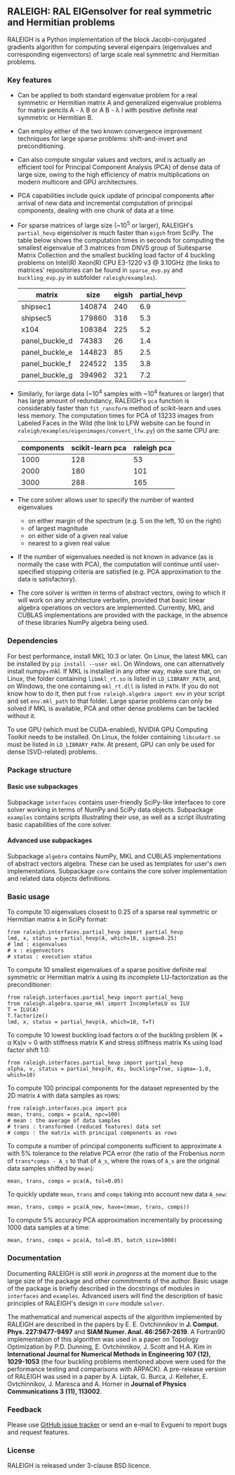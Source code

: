 ## RALEIGH: RAL EIGensolver for real symmetric and Hermitian problems

RALEIGH is a Python implementation of the block Jacobi-conjugated gradients algorithm for computing several eigenpairs (eigenvalues and corresponding eigenvectors) of large scale real symmetric and Hermitian problems. 

### Key features

* Can be applied to both standard eigenvalue problem for a real symmetric or Hermitian matrix A and generalized eigenvalue problems for matrix pencils A - &lambda; B or A B - &lambda; I with positive definite real symmetric or Hermitian B.
* Can employ either of the two known convergence improvement techniques for large sparse problems: shift-and-invert and preconditioning.
* Can also compute singular values and vectors, and is actually an efficient tool for Principal Component Analysis (PCA) of dense data of large size, owing to the high efficiency of matrix multiplications on modern multicore and GPU architectures.
* PCA capabilities include quick update of principal components after arrival of new data and incremental computation of principal components, dealing with one chunk of data at a time.
* For sparse matrices of large size (~10<sup>5</sup> or larger), RALEIGH's `partial_hevp` eigensolver is much faster than `eigsh` from SciPy. The table below shows the computation times in seconds for computing the smallest eigenvalue of 3 matrices from DNVS group of Suitesparse Matrix Collection and the smallest buckling load factor of 4 buckling problems on Intel(R) Xeon(R) CPU E3-1220 v3 @ 3.10GHz (the links to matrices' repositories can be found in `sparse_evp.py` and `buckling_evp.py` in subfolder `raleigh/examples`).

  | matrix | size | eigsh | partial_hevp |
  | - | - | - | - |
  | shipsec1 | 140874 | 240 | 6.9 |
  | shipsec5 | 179860 | 318 | 5.3 |
  | x104 | 108384 | 225 | 5.2 |
  | panel_buckle_d | 74383 | 26 | 1.4 |
  | panel_buckle_e | 144823 | 85 | 2.5 |
  | panel_buckle_f | 224522 | 135 | 3.8 |
  | panel_buckle_g | 394962 | 321 | 7.2 |

* Similarly, for large data (~10<sup>4</sup> samples with ~10<sup>4</sup> features or larger) that has large amount of redundancy, RALEIGH's `pca` function is considerably faster than `fit_ransform` method of scikit-learn and uses less memory. The computation times for PCA of 13233 images from Labeled Faces in the Wild (the link to LFW website can be found in `raleigh/examples/eigenimages/convert_lfw.py`) on the same CPU are:

  | components | scikit-learn pca | raleigh pca |
  | - | - | - |
  | 1000 | 128 | 53 |
  | 2000 | 180 | 101 |
  | 3000 | 288 | 165 |

* The core solver allows user to specify the number of wanted eigenvalues
	- on either margin of the spectrum (e.g. 5 on the left, 10 on the right)
	- of largest magnitude
	- on either side of a given real value
	- nearest to a given real value
* If the number of eigenvalues needed is not known in advance (as is normally the case with PCA), the computation will continue until user-specified stopping criteria are satisfied (e.g. PCA approximation to the data is satisfactory).
* The core solver is written in terms of abstract vectors, owing to which it will work on any architecture verbatim, provided that basic linear algebra operations on vectors are implemented. Currently, MKL and CUBLAS implementations are provided with the package, in the absence of these libraries NumPy algebra being used.

### Dependencies

For best performance, install MKL 10.3 or later. On Linux, the latest MKL can be installed by `pip install --user mkl`. On Windows, one can alternatively install numpy+mkl. If MKL is installed in any other way, make sure that, on Linux, the folder containing `libmkl_rt.so` is listed in `LD_LIBRARY_PATH`, and, on Windows, the one containing `mkl_rt.dll` is listed in `PATH`. If you do not know how to do it, then put `from raleigh.algebra import env` in your script and set `env.mkl_path` to that folder. Large sparse problems can only be solved if MKL is available, PCA and other dense problems can be tackled without it.

To use GPU (which must be CUDA-enabled), NVIDIA GPU Computing Toolkit needs to be installed. On Linux, the folder containing `libcudart.so` must be listed in `LD_LIBRARY_PATH`. At present, GPU can only be used for dense (SVD-related) problems.

### Package structure

#### Basic use subpackages

Subpackage `interfaces` contains user-friendly SciPy-like interfaces to core solver working in terms of NumPy and SciPy data objects. Subpackage `examples` contains scripts illustrating their use, as well as a script illustrating basic capabilities of the core solver.

#### Advanced use subpackages

Subpackage `algebra` contains NumPy, MKL and CUBLAS implementations of abstract vectors algebra. These can be used as templates for user's own implementations. Subpackage `core` contains the core solver implementation and related data objects definitions.

### Basic usage

To compute 10 eigenvalues closest to 0.25 of a sparse real symmetric or Hermitian matrix `A` in SciPy format:
```
from raleigh.interfaces.partial_hevp import partial_hevp
lmd, x, status = partial_hevp(A, which=10, sigma=0.25)
# lmd : eigenvalues
# x : eigenvectors
# status : execution status
```
To compute 10 smallest eigenvalues of a sparse positive definite real symmetric or Hermitian matrix `A` using its incomplete LU-factorization as the preconditioner:
```
from raleigh.interfaces.partial_hevp import partial_hevp
from raleigh.algebra.sparse_mkl import IncompleteLU as ILU
T = ILU(A)
T.factorize()
lmd, x, status = partial_hevp(A, which=10, T=T)
```
To compute 10 lowest buckling load factors &alpha; of the buckling problem (K + &alpha; Ks)v = 0 with stiffness matrix K and stress stiffness matrix Ks using load factor shift 1.0:
```
from raleigh.interfaces.partial_hevp import partial_hevp
alpha, v, status = partial_hevp(K, Ks, buckling=True, sigma=-1.0, which=10)
```
To compute 100 principal components for the dataset represented by the 2D matrix `A` with data samples as rows:
```
from raleigh.interfaces.pca import pca
mean, trans, comps = pca(A, npc=100)
# mean : the average of data samples
# trans : transformed (reduced features) data set
# comps : the matrix with principal components as rows
```
To compute a number of principal components sufficient to approximate `A` with 5% tolerance to the relative PCA error (the ratio of the Frobenius norm of `trans*comps - A_s` to that of `A_s`, where the rows of `A_s` are the original data samples shifted by `mean`):
```
mean, trans, comps = pca(A, tol=0.05)
```
To quickly update `mean`, `trans` and `comps` taking into account new data `A_new`:
```
mean, trans, comps = pca(A_new, have=(mean, trans, comps))
```
To compute 5% accuracy PCA approximation incrementally by processing 1000 data samples at a time:
```
mean, trans, comps = pca(A, tol=0.05, batch_size=1000)
```

### Documentation

Documenting RALEIGH is still _work in progress_ at the moment due to the large size of the package and other commitments of the author. Basic usage of the package is briefly described in the docstrings of modules in `interfaces` and `examples`. Advanced users will find the description of basic principles of RALEIGH's design in `core` module `solver`.

The mathematical and numerical aspects of the algorithm implemented by RALEIGH are described in the papers by E. E. Ovtchinnikov in **J. Comput. Phys. 227:9477-9497** and **SIAM Numer. Anal. 46:2567-2619**. A Fortran90 implementation of this algorithm was used in a paper on Topology Optimization by P.D. Dunning, E. Ovtchinnikov, J. Scott and H.A. Kim in **International Journal for Numerical Methods in Engineering 107 (12), 1029-1053** (the four buckling problems mentioned above were used for the performance testing and comparisons with ARPACK). A pre-release version of RALEIGH was used in a paper by A. Liptak, G. Burca, J. Kelleher, E. Ovtchinnikov, J. Maresca and A. Horner in **Journal of Physics Communications 3 (11), 113002**.

### Feedback

Please use [GitHub issue tracker](https://github.com/evgueni-ovtchinnikov/raleigh/issues) or send an e-mail to Evgueni to report bugs and request features.

### License

RALEIGH is released under 3-clause BSD licence.
